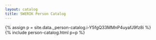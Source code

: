 ```yaml
---
layout: catalog
title: SWERIK Person Catalog
---
```

{% assign p = site.data._person-catalog.i-Y5fgQ33MMnP4uyafJ9fz8i %}
{% include person-catalog.html p=p %}


